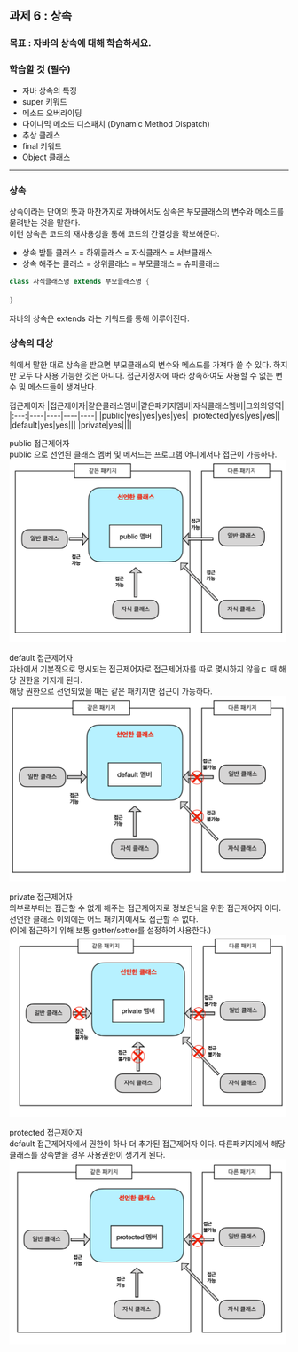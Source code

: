 ## 과제 6 : 상속   

### 목표 : 자바의 상속에 대해 학습하세요.   

### 학습할 것 (필수)      
* 자바 상속의 특징   
* super 키워드   
* 메소드 오버라이딩   
* 다이나믹 메소드 디스패치 (Dynamic Method Dispatch)   
* 추상 클래스   
* final 키워드   
* Object 클래스   

-------------

### 상속   

상속이라는 단어의 뜻과 마찬가지로 자바에서도 상속은 부모클래스의 변수와 메소드를 물려받는 것을 말한다.   
이런 상속은 코드의 재사용성을 통해 코드의 간결성을 확보해준다.   

* 상속 받틑 클래스 = 하위클래스 = 자식클래스 = 서브클래스   
* 상속 해주는 클래스 = 상위클래스 = 부모클래스 = 슈퍼클래스   

```java
class 자식클래스명 extends 부모클래스명 {

}
```

자바의 상속은 extends 라는 키워드를 통해 이루어진다.   

### 상속의 대상   

위에서 말한 대로 상속을 받으면 부모클래스의 변수와 메소드를 가져다 쓸 수 있다. 하지만 모두 다 사용 가능한 것은 아니다. 
접근지정자에 따라 상속하여도 사용할 수 없는 변수 및 메소드들이 생겨난다.

접근제어자
|접근제어자|같은클래스멤버|같은패키지멤버|자식클래스멤버|그외의영역|
|:---:|----|----|----|----|
|public|yes|yes|yes|yes|
|protected|yes|yes|yes||
|default|yes|yes|||
|private|yes||||

public 접근제어자   
public 으로 선언된 클래스 멤버 및 메서드는 프로그램 어디에서나 접근이 가능하다.   
<img width="500" src="./IMG/IMG_001extends.png">    

default 접근제어자   
자바에서 기본적으로 명시되는 접근제어자로 접근제어자를 따로 몇시하지 않을ㄷ 때 해당 권한을 가지게 된다.   
해당 권한으로 선언되었을 때는 같은 패키지만 접근이 가능하다.   
<img width="500" src="./IMG/IMG_002extends.png">   

private 접근제어자   
외부로부터는 접근할 수 없게 해주는 접근제어자로 정보은닉을 위한 접근제어자 이다. 선언한 클래스 이외에는 어느 패키지에서도 접근할 수 없다.   
(이에 접근하기 위해 보통 getter/setter를 설정하여 사용한다.)   
<img width="500" src="./IMG/IMG_003extends.png">     

protected 접근제어자   
default 접근제어자에서 권한이 하나 더 추가된 접근제어자 이다. 다른패키지에서 해당 클래스를 상속받을 경우 사용권한이 생기게 된다.   
<img width="500" src="./IMG/IMG_004extends.png">     

